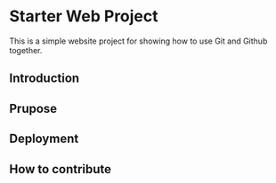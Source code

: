 # Starter Web Project

This is a simple website project for showing how to use Git and Github together. 

## Introduction

## Prupose

## Deployment

## How to contribute